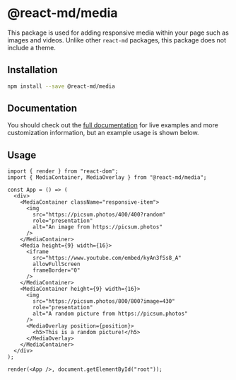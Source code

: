 # @react-md/media

This package is used for adding responsive media within your page such as images
and videos. Unlike other `react-md` packages, this package does not include a
theme.

## Installation

```sh
npm install --save @react-md/media
```

<!-- DOCS_REMOVE -->

## Documentation

You should check out the
[full documentation](https://react-md.dev/packages/media/demos) for live
examples and more customization information, but an example usage is shown
below.

<!-- DOCS_REMOVE_END -->

## Usage

```tsx
import { render } from "react-dom";
import { MediaContainer, MediaOverlay } from "@react-md/media";

const App = () => (
  <div>
    <MediaContainer className="responsive-item">
      <img
        src="https://picsum.photos/400/400?random"
        role="presentation"
        alt="An image from https://picsum.photos"
      />
    </MediaContainer>
    <Media height={9} width={16}>
      <iframe
        src="https://www.youtube.com/embed/kyAn3fSs8_A"
        allowFullScreen
        frameBorder="0"
      />
    </MediaContainer>
    <MediaContainer height={9} width={16}>
      <img
        src="https://picsum.photos/800/800?image=430"
        role="presentation"
        alt="A random picture from https://picsum.photos"
      />
      <MediaOverlay position={position}>
        <h5>This is a random picture!</h5>
      </MediaOverlay>
    </MediaContainer>
  </div>
);

render(<App />, document.getElementById("root"));
```
